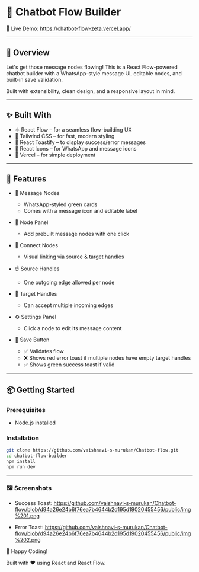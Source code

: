 # 💬 Chatbot Flow Builder

🔗 Live Demo: https://chatbot-flow-zeta.vercel.app/

---

## 🧠 Overview

Let's get those message nodes flowing! This is a React Flow-powered chatbot builder with a WhatsApp-style message UI, editable nodes, and built-in save validation.

Built with extensibility, clean design, and a responsive layout in mind.

---

## ✨ Built With

- ⚛️ React Flow – for a seamless flow-building UX  
- 🎨 Tailwind CSS – for fast, modern styling  
- 🔔 React Toastify – to display success/error messages  
- 💬 React Icons – for WhatsApp and message icons  
- 🚀 Vercel – for simple deployment  

---

## 🎯 Features

- 💬 Message Nodes  
   - WhatsApp-styled green cards  
   - Comes with a message icon and editable label  

- 🧰 Node Panel  
   - Add prebuilt message nodes with one click  

- 🔗 Connect Nodes  
   - Visual linking via source & target handles  

- ☝️ Source Handles  
   - One outgoing edge allowed per node  

- 🎯 Target Handles  
   - Can accept multiple incoming edges  

- ⚙️ Settings Panel  
   - Click a node to edit its message content  

- 💾 Save Button  
   - ✅ Validates flow  
   - ❌ Shows red error toast if multiple nodes have empty target handles  
   - ✅ Shows green success toast if valid  

---

## 📦 Getting Started

### Prerequisites

- Node.js installed

### Installation

```bash
git clone https://github.com/vaishnavi-s-murukan/Chatbot-flow.git
cd chatbot-flow-builder
npm install
npm run dev
```
---
### 🖼️ Screenshots

- Success Toast: https://github.com/vaishnavi-s-murukan/Chatbot-flow/blob/d94a26e24b6f76ea7b4644b2d195d19020455456/public/img%201.png
  
- Error Toast: https://github.com/vaishnavi-s-murukan/Chatbot-flow/blob/d94a26e24b6f76ea7b4644b2d195d19020455456/public/img%202.png
  

🤖 Happy Coding!

  Built with ❤️ using React and React Flow.

